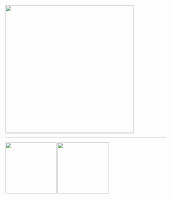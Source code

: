 
<div>
  <img width=400 src="https://github-profile-trophy.vercel.app/?username=philshishov&column=3&row=1"/>
</div>

---

<div>
  <img height="160" align="left" src="https://github-readme-stats.vercel.app/api?username=philshishov&count_private=true&include_all_commits=true&hide=issues&show_icons=true" />
  <img height="160" src="https://github-readme-stats.vercel.app/api/top-langs/?username=philshishov&layout=compact&hide=php,ruby" />
</div>
